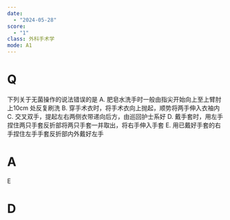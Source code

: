 ```yaml
---
date:
  - "2024-05-28"
score:
  - "1"
class: 外科手术学
mode: A1
---
```



# Q
下列关于无菌操作的说法错误的是
A. 肥皂水洗手时一般由指尖开始向上至上臂肘上10cm 处反复刷洗 
B. 穿手术衣时，将手术衣向上抛起，顺势将两手伸入衣袖内
C. 交叉双手，提起左右两侧衣带递向后方，由巡回护士系好
D. 戴手套时，用左手捏住两只手套反折部将两只手套一并取出，将右手伸入手套 
E. 用已戴好手套的右手捏住左手手套反折部内外戴好左手

# A

E


# D
